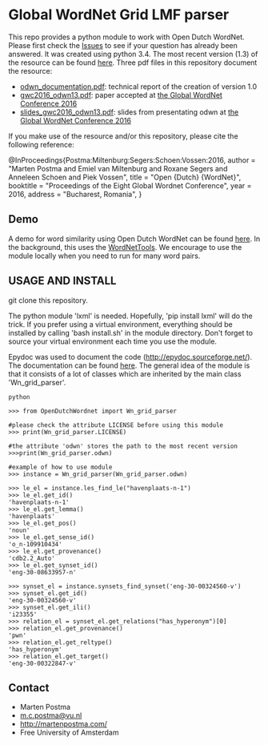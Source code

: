 # Global WordNet Grid LMF parser

This repo provides a python module to work with Open Dutch WordNet.
Please first check the [Issues](https://github.com/MartenPostma/OpenDutchWordnet/issues) to see if your question has already
been answered. It was created using python 3.4. The most recent version (1.3) of the resource can be
found [here](https://github.com/MartenPostma/OpenDutchWordnet/raw/master/resources/odwn/odwn_orbn_gwg-LMF_1.3.xml.gz).
Three pdf files in this repository document the resource:
* [odwn_documentation.pdf](https://github.com/MartenPostma/OpenDutchWordnet/raw/master/odwn_documentation.pdf): technical report of the creation of version 1.0
* [gwc2016_odwn13.pdf](https://github.com/MartenPostma/OpenDutchWordnet/raw/master/gwc2016_odwn13.pdf): paper accepted at [the Global WordNet Conference 2016](http://gwc2016.racai.ro/)
* [slides_gwc2016_odwn13.pdf](https://github.com/MartenPostma/OpenDutchWordnet/raw/master/slides_gwc2016_odwn13.pdf): slides from presentating odwn at [the Global WordNet Conference 2016](http://gwc2016.racai.ro/)

If you make use of the resource and/or this repository, please cite the following reference:

@InProceedings{Postma:Miltenburg:Segers:Schoen:Vossen:2016,
  author =	 "Marten Postma and Emiel van Miltenburg and Roxane Segers and Anneleen Schoen and Piek Vossen",
  title =	 "Open {Dutch} {WordNet}",
  booktitle =	 "Proceedings of the Eight Global Wordnet Conference",
  year =	 2016,
  address =	 "Bucharest, Romania",
}

## Demo
A demo for word similarity using Open Dutch WordNet can be found [here](http://130.37.53.15:5000/).
In the background, this uses the [WordNetTools](https://github.com/cltl/WordnetTools/). We encourage to use the module locally
when you need to run for many word pairs.

## USAGE AND INSTALL
git clone this repository.

The python module 'lxml' is needed. Hopefully, 'pip install lxml'
will do the trick. If you prefer using a virtual environment,
everything should be installed by calling
'bash install.sh' in the module directory.
Don't forget to source your virtual environment each time you use the module.

Epydoc was used to document the code (http://epydoc.sourceforge.net/).
The documentation can be found [here](http://htmlpreview.github.io/?https://github.com/MartenPostma/OpenDutchWordnet/blob/master/html/odwn.wn_grid_parser.Wn_grid_parser-class.html).
The general idea of the module is that it consists of a lot of classes which are
inherited by the main class 'Wn_grid_parser'.

```shell
python

>>> from OpenDutchWordnet import Wn_grid_parser

#please check the attribute LICENSE before using this module
>>> print(Wn_grid_parser.LICENSE)

#the attribute 'odwn' stores the path to the most recent version
>>>print(Wn_grid_parser.odwn)

#example of how to use module
>>> instance = Wn_grid_parser(Wn_grid_parser.odwn)

>>> le_el = instance.les_find_le("havenplaats-n-1")
>>> le_el.get_id()
'havenplaats-n-1'
>>> le_el.get_lemma()
'havenplaats'
>>> le_el.get_pos()
'noun'
>>> le_el.get_sense_id()
'o_n-109910434'
>>> le_el.get_provenance()
'cdb2.2_Auto'
>>> le_el.get_synset_id()
'eng-30-08633957-n'

>>> synset_el = instance.synsets_find_synset('eng-30-00324560-v')
>>> synset_el.get_id()
'eng-30-00324560-v'
>>> synset_el.get_ili()
'i23355'
>>> relation_el = synset_el.get_relations("has_hyperonym")[0]
>>> relation_el.get_provenance()
'pwn'
>>> relation_el.get_reltype()
'has_hyperonym'
>>> relation_el.get_target()
'eng-30-00322847-v'

```	                  
## Contact
* Marten Postma
* m.c.postma@vu.nl
* http://martenpostma.com/
* Free University of Amsterdam
